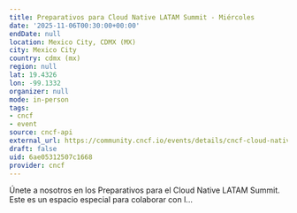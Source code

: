 ```yaml
---
title: Preparativos para Cloud Native LATAM Summit - Miércoles
date: '2025-11-06T00:30:00+00:00'
endDate: null
location: Mexico City, CDMX (MX)
city: Mexico City
country: cdmx (mx)
region: null
lat: 19.4326
lon: -99.1332
organizer: null
mode: in-person
tags:
- cncf
- event
source: cncf-api
external_url: https://community.cncf.io/events/details/cncf-cloud-native-latam-presents-preparativos-para-cloud-native-latam-summit-miercoles-2025-11-05/
draft: false
uid: 6ae05312507c1668
provider: cncf
---
```

Únete a nosotros en los Preparativos para el Cloud Native LATAM Summit. Este es un espacio especial para colaborar con l...
